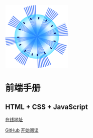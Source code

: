 <img width="200px" src="./assets/images/center.png">

# 前端手册

## HTML + CSS + JavaScript

[在线地址](https://firefly1984982452.github.io/doc-web/#/)

[GitHub](https://github.com/firefly1984982452/doc-web) [开始阅读](/docs/about.md)
